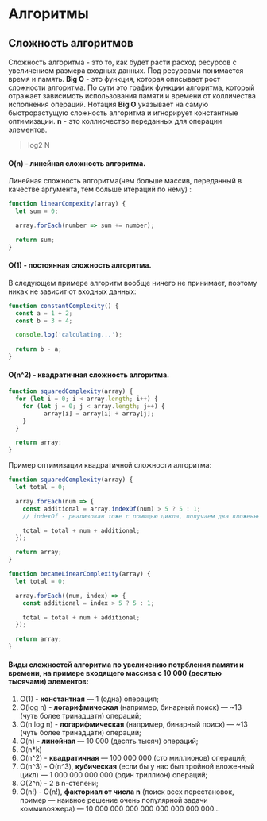 # Алгоритмы

## Сложность алгоритмов
Сложность алгоритма - это то, как будет расти расход ресурсов с увеличением размера входных данных.
Под ресурсами понимается время и память.
**Big O** - это функция, которая описывает рост сложности алгоритма. По сути это
график функции алгоритма, который отражает зависимоть использования памяти и времени от колличества исполнения операций. Нотация **Big O** указывает на самую быстрорастущую сложность алгоритма и игнорирует константные оптимизации.
**n** - это коллисчество переданных для операции элементов.

> log2 N

#### O(n) - линейная сложность алгоритма.
Линейная сложность алгоритма(чем больше массив, переданный в качестве аргумента, тем больше итераций по нему) :
```javascript
function linearCompexity(array) {
  let sum = 0;

  array.forEach(number => sum += number);

  return sum;
}
```
#### O(1) - постоянная сложность алгоритма.
В следующем примере алгоритм вообще ничего не принимает, поэтому никак не зависит от входных данных:
```javascript
function constantComplexity() {
  const a = 1 + 2;
  const b = 3 + 4;

  console.log('calculating...');

  return b - a;
}
```
#### O(n^2) - квадратичная сложность алгоритма.
```javascript
function squaredComplexity(array) {
  for (let i = 0; i < array.length; i++) {
  	for (let j = 0; j < array.length; j++) {
    	  array[i] = array[i] + array[j];
  	}
  }

  return array;
}
```

Пример оптимизации квадратичной сложности алгоритма:
```javascript
function squaredComplexity(array) {
  let total = 0;

  array.forEach(num => {
    const additional = array.indexOf(num) > 5 ? 5 : 1;
    // indexOf - реализован тоже с помощью цикла, получаем два вложенных цикла

    total = total + num + additional;
  });

  return array;
}

function becameLinearComplexity(array) {
  let total = 0;

  array.forEach((num, index) => {
    const additional = index > 5 ? 5 : 1;

    total = total + num + additional;
  });

  return array;
}
```

#### Виды сложностей алгоритма по увеличению потрбления памяти и времени, на примере входящего массива с 10 000 (десятью тысячами) элементов:
1. O(1) - **константная** — 1 (одна) операция;
2. O(log n) - **логарифмическая** (например, бинарный поиск) — ~13 (чуть более тринадцати) операций;
3. O(n log n) - **логарифмическая** (например, бинарный поиск) — ~13 (чуть более тринадцати) операций;
4. O(n) - **линейная** — 10 000 (десять тысяч) операций;
5. O(n*k)
6. O(n^2) - **квадратичная** — 100 000 000 (сто миллионов) операций;
7. O(n^3) - O(n^3), **кубическая** (если бы у нас был тройной вложенный цикл) — 1 000 000 000 000 (один триллион) операций;
8. O(2^n) - 2 в n-степени;
9. O(n!) - O(n!), **факториал от числа n** (поиск всех перестановок, пример — наивное решение очень популярной задачи коммивояжера) — 10 000 000 000 000 000 000 000 000...



